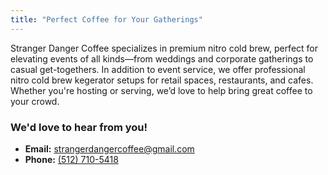 ```yaml
---
title: "Perfect Coffee for Your Gatherings"
---
```


Stranger Danger Coffee specializes in premium nitro cold brew, perfect for elevating events of all kinds—from weddings and corporate gatherings to casual get-togethers. In addition to event service, we offer professional nitro cold brew kegerator setups for retail spaces, restaurants, and cafes. Whether you're hosting or serving, we’d love to help bring great coffee to your crowd.


### We'd love to hear from you! 
- **Email:** [strangerdangercoffee@gmail.com](mailto:strangerdangercoffee@gmail.com)
- **Phone:** [(512) 710-5418](tel:+15127105418)